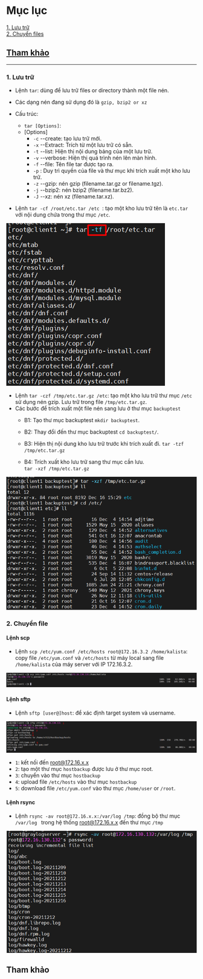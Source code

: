 # Mục lục     
[1. Lưu trữ](#1)     
[2. Chuyển files](#2)       

## [Tham khảo](#3)    

-----    

<a name='1'></a>     
### 1. Lưu trữ         

- Lệnh `tar`: dùng để lưu trữ files or directory thành một file nén.       
- Các dạng nén đang sử dụng đó là `gzip, bzip2 or xz`        
- Cấu trúc:    
    - `tar [Options]`:     
    - [Options]     
       - `-c` --create: tạo lưu trữ mới.   
       - `-x` --Extract: Trích từ một lưu trữ có sẵn.     
       - `-t` --list: Hiện thị nội dung bảng của một lưu trữ.          
       - `-v` --verbose: Hiện thị quá trình nén lên màn hình.         
       - `-f` --file: Tên file tar được tạo ra.   
       - `-p` : Duy trì quyền của file và thư mục khi trích xuất một kho lưu trữ.     
       - `-z` --gzip: nén gzip (filename.tar.gz or filename.tgz).        
       - `-j` --bzip2: nén bzip2 (filename.tar.bz2).     
       - `-J` --xz: nén xz (filename.tar.xz).               

- Lệnh `tar -cf /root/etc.tar /etc `: tạo một kho lưu trữ tên là `etc.tar` với nội dung chứa trong thư mục `/etc`.         
 
![image](image/11.7.png)    

- Lệnh `tar -czf /tmp/etc.tar.gz /etc`: tạo một kho lưu trữ thư mục `/etc` sử dụng nén gzip. Lưu trữ trong file `/tmp/etc.tar.gz`.     
- Các bước để trích xuất một file nén sang lưu ở thư mục `backuptest`     
    - B1: Tạo thư mục backuptest `mkdir backuptest`.   
    - B2: Thay đổi đến thư mục backuptest `cd backuptest/`.  

    - B3: Hiện thị nội dung kho lưu trữ trước khi trích xuất đi. `tar -tzf /tmp/etc.tar.gz `  
    - B4: Trích xuất kho lưu trữ sang thư mục cần lưu.   
    `tar -xzf /tmp/etc.tar.gz`      

![image](image/11.8.png)    

<a name='2'></a>    
### 2. Chuyển file    

####  Lệnh scp    
- Lệnh `scp /etc/yum.conf /etc/hosts root@172.16.3.2 /home/kalista`: copy file `/etc/yum.conf` và `/etc/hosts`  từ máy local sang file `/home/kalista` của máy server với IP 172.16.3.2.          

![image](image/11.9.png)   

#### Lệnh sftp    

- Lệnh `sftp [user@]host`: để xác định target system và username.           

![image](image/12.0.png)   

- `1`: kết nối đến root@172.16.x.x    
- `2`: tạo một thư mục `hostbackup` được lưu ở thư mục root.   
- `3`: chuyển vào thư mục `hostbackup`     
- `4`: upload file `/etc/hosts` vào thư mục `hostbackup`   
- `5`: download file `/etc/yum.conf` vào thư mục `/home/user` or `/root`.    

#### Lệnh rsync      

- Lệnh `rsync -av root@172.16.x.x:/var/log /tmp`: đồng bộ thư mục `/var/log ` trong hệ thống root@172.16.x.x đến thư mục `/tmp`   

![image](image/12.1.png)        

<a name='3'></a>     

## Tham khảo   

















